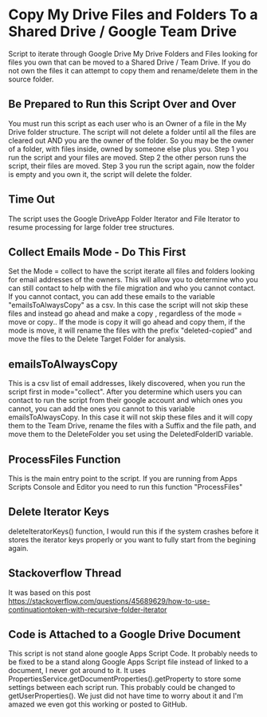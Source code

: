 # Copy My Drive Files and Folders To a Shared Drive / Google Team Drive
Script to iterate through Google Drive My Drive Folders and Files looking for files you own that can be moved to a Shared Drive / Team Drive. If you do not own the files it can attempt to copy them and rename/delete them in the source folder.

## Be Prepared to Run this Script Over and Over
You must run this script as each user who is an Owner of a file in the My Drive folder structure. The script will not delete a folder until all the files are cleared out AND you are the owner of the folder. So you may be the owner of a folder, with files inside, owned by someone else plus you.  Step 1 you run the script and your files are moved. Step 2 the other person runs the script, their files are moved. Step 3 you run the script again, now the folder is empty and you own it, the script will delete the folder.

## Time Out
The script uses the Google DriveApp Folder Iterator and File Iterator to resume processing for large folder tree structures.   

## Collect Emails Mode - Do This First
Set the Mode = collect to have the script iterate all files and folders looking for email addresses of the owners. This will allow you to determine who you can still contact to help with the file migration and who you cannot contact. If you cannot contact, you can add these emails to the variable "emailsToAlwaysCopy" as a csv.  In this case the script will not skip these files and instead go ahead and make a copy , regardless of the mode = move or copy..   If the mode is copy it will go ahead and copy them, if the mode is move, it will rename the files with the prefix "deleted-copied" and move the files to the Delete Target Folder for analysis.

## emailsToAlwaysCopy
This is a csv list of email addresses, likely discovered, when you run the script first in mode="collect".  After you determine which users you can contact to run the script from their google account and which ones you cannot, you can add the ones you cannot to this variable emailsToAlwaysCopy.  In this case it will not skip these files and it will copy them to the Team Drive, rename the files with a Suffix and the file path, and move them to the DeleteFolder you set using the DeletedFolderID variable.

## ProcessFiles Function
This is the main entry point to the script. If you are running from Apps Scripts Console and Editor you need to run this function "ProcessFiles"

## Delete Iterator Keys
deleteIteratorKeys() function, I would run this if the system crashes before it stores the iterator keys properly or you want to fully start from the begining again.

## Stackoverflow Thread
It was based on this post https://stackoverflow.com/questions/45689629/how-to-use-continuationtoken-with-recursive-folder-iterator

## Code is Attached to a Google Drive Document
This script is not stand alone google Apps Script Code.  It probably needs to be fixed to be a stand along Google Apps Script file instead of linked to a document, I never got around to it.  It uses PropertiesService.getDocumentProperties().getProperty to store some settings between each script run.  This probably could be changed to getUserProperties().   We just did not have time to worry about it and I'm amazed we even got this working or posted to GitHub.

